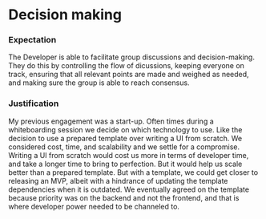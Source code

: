 # Decision making

### Expectation
The Developer is able to facilitate group discussions and decision-making. They do this by controlling the flow of dicussions, keeping everyone on track, ensuring that all relevant points are made and weighed as needed, and making sure the group is able to reach consensus.

### Justification

My previous engagement was a start-up. Often times during a whiteboarding session we decide on which technology to use. Like the decision to use a prepared template over writing a UI from scratch. We considered cost, time, and scalability and we settle for a compromise. Writing a UI from scratch would cost us more in terms of developer time, and take a longer time to bring to perfection. But it would help us scale better than a prepared template. But with a template, we could get closer to releasing an MVP, albeit with a hindrance of updating the template dependencies when it is outdated. We eventually agreed on the template because priority was on the backend and not the frontend, and that is where developer power needed to be channeled to. 
